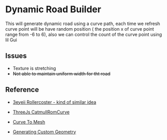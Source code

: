 # Dynamic Road Builder
This will generate dynamic road using a curve path, each time we refresh curve point will be have random position ( the position x of curve point range from -6 to 6), also we can control the count of the curve point using lil Gui


## Issues 
- Texture is stretching
- ~~Not able to maintain uniform width for tht road~~



## Reference
- [ 3eyeii Rollercoster - kind of similar idea ](https://youtube.com/shorts/-aIpoVolsv8?si=hkhZewMYbQxQbwVc)

- [ ThreeJs CatmullRomCurve ](https://threejs.org/docs/?q=cat#api/en/extras/curves/CatmullRomCurve3)

- [ Curve To Mesh ](https://stackoverflow.com/questions/49472468/how-can-i-convert-a-three-catmullromcurve3-to-a-mesh)

- [ Generating Custom Geometry ](https://www.youtube.com/watch?v=RYtJH2Lrrhw)

